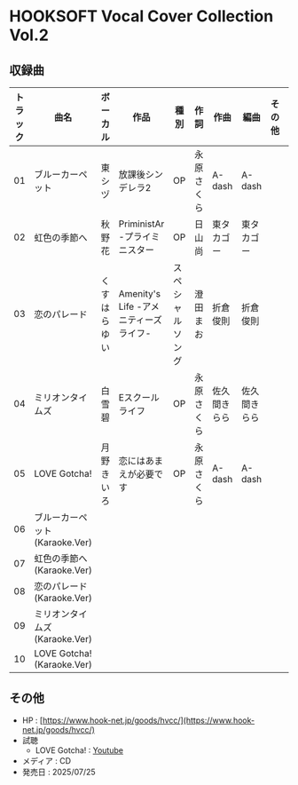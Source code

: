 # HOOKSOFT Vocal Cover Collection Vol.2

## 収録曲

| トラック | 曲名 | ボーカル | 作品 | 種別 | 作詞 | 作曲 | 編曲 | その他 | 年 |
|---|---|---|---|---|---|---|---|---|---|
| 01 | ブルーカーペット | 東シヅ | 放課後シンデレラ2 | OP | 永原さくら | A-dash | A-dash |  | 2022 |
| 02 | 虹色の季節へ | 秋野花 | PriministAr -プライミニスター | OP | 日山尚 | 東タカゴー | 東タカゴー |  | 2013 |
| 03 | 恋のパレード | くすはらゆい | Amenity's Life -アメニティーズ ライフ- | スペシャルソング | 澄田まお | 折倉俊則 | 折倉俊則 |  | 2016 |
| 04 | ミリオンタイムズ | 白雪碧 | Eスクールライフ | OP | 永原さくら | 佐久間きらら | 佐久間きらら |  | 2019 |
| 05 | LOVE Gotcha! | 月野きいろ | 恋にはあまえが必要です | OP | 永原さくら | A-dash | A-dash |  | 2023 |
| 06 | ブルーカーペット (Karaoke.Ver) |  |  |  |  |  |  |  |  |
| 07 | 虹色の季節へ (Karaoke.Ver) |  |  |  |  |  |  |  |  |
| 08 | 恋のパレード (Karaoke.Ver) |  |  |  |  |  |  |  |  |
| 09 | ミリオンタイムズ (Karaoke.Ver) |  |  |  |  |  |  |  |  |
| 10 | LOVE Gotcha! (Karaoke.Ver) |  |  |  |  |  |  |  |  |

## その他

- HP : [https://www.hook-net.jp/goods/hvcc/](https://www.hook-net.jp/goods/hvcc/)
- 試聴
    - LOVE Gotcha! : [Youtube](https://www.youtube.com/watch?v=ydKDZgJvVLk)
- メディア : CD
- 発売日 : 2025/07/25